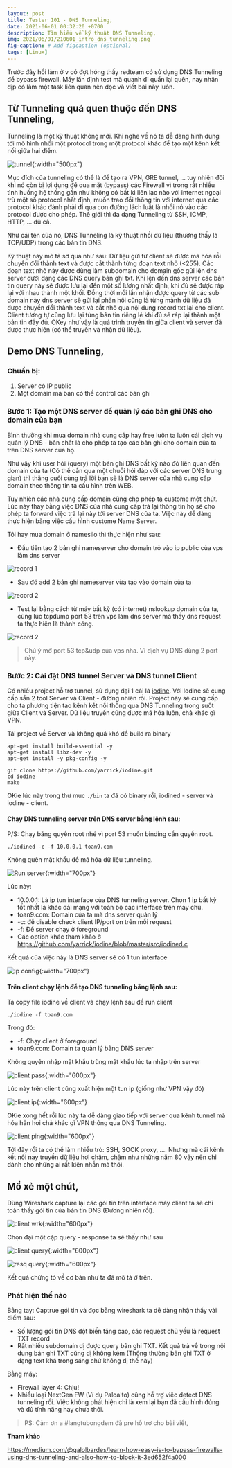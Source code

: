```yaml
---
layout: post
title: Tester 101 - DNS Tunneling,
date: 2021-06-01 00:32:20 +0700
description: Tìm hiểu về kỹ thuật DNS Tunneling,
img: 2021/06/01/210601_intro_dns_tunneling.png
fig-caption: # Add figcaption (optional)
tags: [Linux]
---
```

Trước đây hồi làm ở v có đợt hóng thấy redteam có sử dụng DNS Tunneling để bypass firewall. Mấy lần định test mà quanh đi quẩn lại quên, nay nhân dịp có làm một task liên quan nên đọc và viết bài này luôn. 

## Từ Tunneling quá quen thuộc đến DNS Tunneling,

Tunneling là một kỹ thuật không mới. Khi nghe về nó ta dễ dàng hình dung tới mô hình nhồi một protocol trong một protocol khác để tạo một kênh kết nối giữa hai điểm.

![tunnel]( {{site.url}}/assets/img/2021/06/01/210601_tunnel_ssh.png){:width="500px"}

Mục đích của tunneling có thể là để tạo ra VPN, GRE tunnel, ... tuy nhiên đôi khi nó còn bị lợi dụng để qua mặt (bypass) các Firewall vì trong rất nhiều tình huống hệ thống gần như không có bất kì liên lạc nào với internet ngoại trừ một số protocol nhất định, muốn trao đổi thông tin với internet qua các protocol khác đành phải đi qua con đường lách luật là nhồi nó vào các protocol được cho phép. Thế giới thì đa dạng Tunneling từ SSH, ICMP, HTTP, ... đủ cả.

Như cái tên của nó, DNS Tunneling là kỹ thuật nhồi dữ liệu (thường thấy là TCP/UDP) trong các bản tin DNS. 

Kỹ thuật này mô tả sơ qua như sau: Dữ liệu gửi từ client sẽ được mã hóa rồi chuyển đổi thành text và được cắt thành từng đoạn text nhỏ (<255). Các đoạn text nhỏ này được dùng làm subdomain cho domain gốc gửi lên dns server dưới dạng các DNS query bản ghi txt. Khi lên đến dns server các bản tin query này sẽ được lưu lại đến một số lượng nhất định, khi đủ sẽ được ráp lại với nhau thành một khối. Đồng thời mỗi lần nhận được query từ các sub domain này dns server sẽ gửi lại phản hồi cũng là từng mảnh dữ liệu đã được chuyển đổi thành text và cắt nhỏ qua nội dung record txt lại cho client. Client tương tự cũng lưu lại từng bản tin riêng lẻ khi đủ sẽ ráp lại thành một bản tin đầy đủ. OKey như vậy là quá trình truyền tin giữa client và server đã được thực hiện (có thể truyền và nhận dữ liệu).


## Demo DNS Tunneling,

### Chuẩn bị:

1. Server có IP public
2. Một domain mà bản có thể control các bản ghi

### Bước 1: Tạo một DNS server để quản lý các bản ghi DNS cho domain của bạn

Bình thường khi mua domain nhà cung cấp hay free luôn ta luôn cái dịch vụ quản lý DNS - bản chất là cho phép ta tạo các bản ghi cho domain của ta trên DNS server của họ. 

Như vậy khi user hỏi (query) một bản ghi DNS bất kỳ nào đó liên quan đến domain của ta (Có thể cần qua một chuỗi hỏi đáp với các server DNS trung gian) thì thằng cuối cùng trả lời bạn sẽ là DNS server của nhà cung cấp domain theo thông tin ta cấu hình trên WEB. 

Tuy nhiên các nhà cung cấp domain cũng cho phép ta custome một chút. Lúc này thay bằng việc DNS của nhà cung cấp trả lại thông tin họ sẽ cho phép ta forward việc trả lại này tới server DNS của ta. Việc này dễ dàng thực hiện bằng việc cấu hình custome Name Server. 

Tôi hay mua domain ở namesilo thì thực hiện như sau:

* Đầu tiên tạo 2 bản ghi nameserver cho domain trỏ vào ip public của vps làm dns server

![record 1]( {{site.url}}/assets/img/2021/06/01/210601_record1.png)

* Sau đó add 2 bản ghi nameserver vừa tạo vào domain của ta

![record 2]( {{site.url}}/assets/img/2021/06/01/210601_record2.png)

* Test lại bằng cách từ máy bất kỳ (có internet) nslookup domain của ta, cùng lúc tcpdump port 53 trên vps làm dns server mà thấy dns request ta thực hiện là thành công.

![record 2]( {{site.url}}/assets/img/2021/06/01/200601_result.png)

>Chú ý mở port 53 tcp&udp của vps nha. Vì dịch vụ DNS dùng 2 port này.

### Bước 2: Cài đặt DNS tunnel Server và DNS tunnel Client

Có nhiều project hỗ trợ tunnel, sử dụng đại 1 cái là [iodine](https://github.com/yarrick/iodine). Với Iodine sẽ cung cấp sẵn 2 tool Server và Client - đương nhiên rồi. Project này sẽ cung cấp cho ta phương tiện tạo kênh kết nối thông qua DNS Tunneling trong suốt giữa Client và Server. Dữ liệu truyền cũng được mã hóa luôn, chả khác gì VPN. 

Tải project về Server và không quá khó để build ra binary

```
apt-get install build-essential -y
apt-get install libz-dev -y
apt-get install -y pkg-config -y

git clone https://github.com/yarrick/iodine.git
cd iodine
make
```

OKie lúc này trong thư mục ```./bin``` ta đã có binary rồi, iodined - server và iodine - client.

#### Chạy DNS tunneling server trên DNS server bằng lệnh sau:

P/S: Chạy bằng quyền root nhé vì port 53 muốn binding cần quyền root.

```
./iodined -c -f 10.0.0.1 toan9.com
```

Không quên mật khẩu để mã hóa dữ liệu tunneling.

![Run server]( {{site.url}}/assets/img/2021/06/01/210601_run_server.JPG){:width="700px"}

Lúc này:
* 10.0.0.1: Là ip tun interface của DNS tunneling server. Chọn 1 ip bất kỳ tốt nhất là khác dải mạng với toàn bộ các interface trên máy chủ.
* toan9.com: Domain của ta mà dns server quản lý
* -c: để disable check client IP/port on trên mỗi request
* -f: Để server chạy ở foreground
* Các option khác tham khảo ở https://github.com/yarrick/iodine/blob/master/src/iodined.c

Kết quả của việc này là DNS server sẽ có 1 tun interface

![ip config]( {{site.url}}/assets/img/2021/06/01/210601_ip_server.JPG){:width="700px"}

#### Trên client chạy lệnh để tạo DNS tunneling bằng lệnh sau:

Ta copy file iodine về client và chạy lệnh sau để run client

```
./iodine -f toan9.com
```

Trong đó:
* -f: Chạy client ở foreground
* toan9.com: Domain ta quản lý bằng DNS server

Không quyên nhập mật khẩu trùng mật khẩu lúc ta nhập trên server

![client pass]( {{site.url}}/assets/img/2021/06/01/210601_client_pass.JPG){:width="600px"}

Lúc này trên client cũng xuất hiện một tun ip (giống như VPN vậy đó)

![client ip]( {{site.url}}/assets/img/2021/06/01/210601_client_ip.JPG){:width="600px"}

OKie xong hết rồi lúc này ta dễ dàng giao tiếp với server qua kênh tunnel mã hóa hẳn hoi chả khác gì VPN thông qua DNS Tunneling.

![client ping]( {{site.url}}/assets/img/2021/06/01/210601_client_test_ping.JPG){:width="600px"}

Tới đây rồi ta có thể làm nhiều trò: SSH, SOCK proxy, .... Nhưng mà cái kênh kết nối nay truyền dữ liệu hơi chậm, chậm như những năm 80 vậy nên chỉ dành cho những ai rất kiên nhẫn mà thôi.

## Mổ xẻ một chút,

Dùng Wireshark capture lại các gói tin trên interface máy client ta sẽ chỉ toàn thấy gói tin của bản tin DNS (Đương nhiên rồi).

![client wrk]( {{site.url}}/assets/img/2021/06/01/210601_wireshark_overview.JPG){:width="600px"}

Chọn đại một cặp query - response ta sẽ thấy như sau

![client query]( {{site.url}}/assets/img/2021/06/01/210601_wireshark_txt_query.JPG){:width="600px"}

![resq query]( {{site.url}}/assets/img/2021/06/01/210601_wireshark_txt_response.JPG){:width="600px"}

Kết quả chứng tỏ về cơ bản như ta đã mô tả ở trên.

### Phát hiện thế nào

Bằng tay: Captrue gói tin và đọc bằng wireshark ta dễ dàng nhận thấy vài điểm sau:

* Số lượng gói tin DNS đột biến tăng cao, các request chủ yếu là request TXT record
* Rất nhiều subdomain dị được query bản ghi TXT. Kết quả trả về trong nội dung bản ghi TXT cũng dị không kém (Thông thường bản ghi TXT ở dạng text khá trong sáng chứ không dị thế này)

Bằng máy:

* Firewall layer 4: Chịu!
* Nhiều loại NextGen FW (Ví dụ Paloalto) cũng hỗ trợ việc detect DNS tunneling rồi. Việc không phát hiện chỉ là xem lại bạn đã cấu hình đúng và đủ tính năng hay chưa thôi.

>PS: Cảm ơn a #langtubongdem đã pre hỗ trợ cho bài viết,

**Tham khảo**

https://medium.com/@galolbardes/learn-how-easy-is-to-bypass-firewalls-using-dns-tunneling-and-also-how-to-block-it-3ed652f4a000